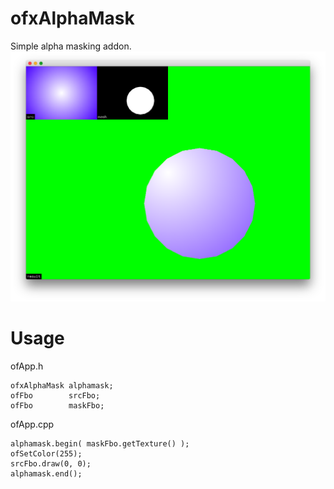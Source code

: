 ofxAlphaMask
================
  
Simple alpha masking addon.  
![screenshot](screenshot.png)  
  
# Usage

ofApp.h
```
ofxAlphaMask alphamask;
ofFbo        srcFbo;
ofFbo        maskFbo;
```

ofApp.cpp
```
alphamask.begin( maskFbo.getTexture() );
ofSetColor(255);
srcFbo.draw(0, 0);
alphamask.end();
```

